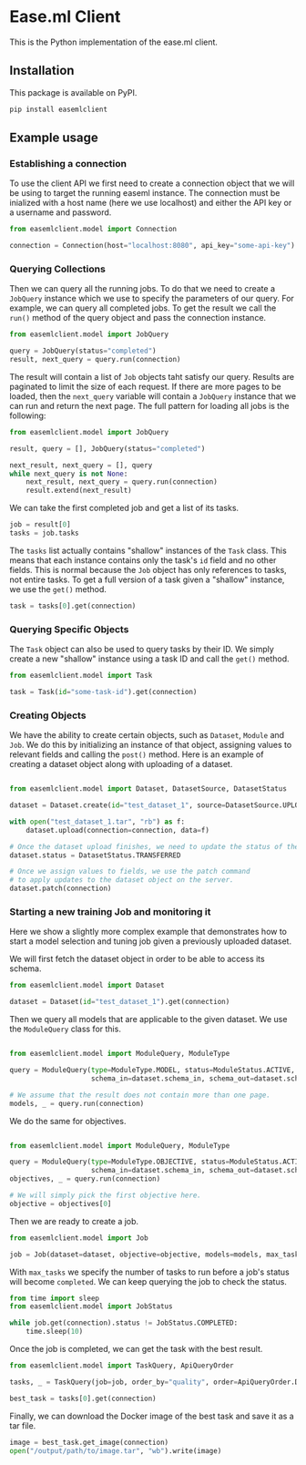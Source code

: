 # Ease.ml Client

This is the Python implementation of the ease.ml client.

## Installation

This package is available on PyPI.

```bash
pip install easemlclient
```

## Example usage

### Establishing a connection

To use the client API we first need to create a connection object that we will be using to target the running easeml instance. The connection must be inialized with a host name (here we use localhost) and either the API key or a username and password.

```python
from easemlclient.model import Connection

connection = Connection(host="localhost:8080", api_key="some-api-key")
```

### Querying Collections

Then we can query all the running jobs. To do that we need to create a `JobQuery` instance which we use to specify the parameters of our query. For example, we can query all completed jobs. To get the result we call the `run()` method of the query object and pass the connection instance.

```python
from easemlclient.model import JobQuery

query = JobQuery(status="completed")
result, next_query = query.run(connection)
```

The result will contain a list of `Job` objects taht satisfy our query. Results are paginated to limit the size of each request. If there are more pages to be loaded, then the `next_query` variable will contain a `JobQuery` instance that we can run and return the next page. The full pattern for loading all jobs is the following:

```python
from easemlclient.model import JobQuery

result, query = [], JobQuery(status="completed")

next_result, next_query = [], query
while next_query is not None:
    next_result, next_query = query.run(connection)
    result.extend(next_result)
```

We can take the first completed job and get a list of its tasks.

```python
job = result[0]
tasks = job.tasks
```

The `tasks` list actually contains "shallow" instances of the `Task` class. This means that each instance contains only the task's `id` field and no other fields. This is normal because the `Job` object has only references to tasks, not entire tasks. To get a full version of a task given a "shallow" instance, we use the `get()` method.

```python
task = tasks[0].get(connection)
```

### Querying Specific Objects

The `Task` object can also be used to query tasks by their ID. We simply create a new "shallow" instance using a task ID and call the `get()` method.

```python
from easemlclient.model import Task

task = Task(id="some-task-id").get(connection)
```

### Creating Objects

We have the ability to create certain objects, such as `Dataset`, `Module` and `Job`. We do this by initializing an instance of that object, assigning values to relevant fields and calling the `post()` method. Here is an example of creating a dataset object along with uploading of a dataset.

```python

from easemlclient.model import Dataset, DatasetSource, DatasetStatus

dataset = Dataset.create(id="test_dataset_1", source=DatasetSource.UPLOAD, name="Test Dataset 1").post(connection)

with open("test_dataset_1.tar", "rb") as f:
    dataset.upload(connection=connection, data=f)

# Once the dataset upload finishes, we need to update the status of the dataset to "transferred".
dataset.status = DatasetStatus.TRANSFERRED

# Once we assign values to fields, we use the patch command
# to apply updates to the dataset object on the server.
dataset.patch(connection)
```

### Starting a new training Job and monitoring it

Here we show a slightly more complex example that demonstrates how to start a model selection and tuning job given a previously uploaded dataset.

We will first fetch the dataset object in order to be able to access its schema.

```python
from easemlclient.model import Dataset

dataset = Dataset(id="test_dataset_1").get(connection)
```

Then we query all models that are applicable to the given dataset. We use the `ModuleQuery` class for this.

```python

from easemlclient.model import ModuleQuery, ModuleType

query = ModuleQuery(type=ModuleType.MODEL, status=ModuleStatus.ACTIVE,
                    schema_in=dataset.schema_in, schema_out=dataset.schema_out)

# We assume that the result does not contain more than one page.
models, _ = query.run(connection)
```

We do the same for objectives.

```python

from easemlclient.model import ModuleQuery, ModuleType

query = ModuleQuery(type=ModuleType.OBJECTIVE, status=ModuleStatus.ACTIVE,
                    schema_in=dataset.schema_in, schema_out=dataset.schema_out)
objectives, _ = query.run(connection)

# We will simply pick the first objective here.
objective = objectives[0]
```

Then we are ready to create a job.

```python
from easemlclient.model import Job

job = Job(dataset=dataset, objective=objective, models=models, max_tasks=20).post(connection)
```

With `max_tasks` we specify the number of tasks to run before a job's status will become `completed`. We can keep querying the job to check the status.

```python
from time import sleep
from easemlclient.model import JobStatus

while job.get(connection).status != JobStatus.COMPLETED:
    time.sleep(10)
```

Once the job is completed, we can get the task with the best result.

```python
from easemlclient.model import TaskQuery, ApiQueryOrder

tasks, _ = TaskQuery(job=job, order_by="quality", order=ApiQueryOrder.DESC).run(connection)

best_task = tasks[0].get(connection)
```

Finally, we can download the Docker image of the best task and save it as a tar file.

```python
image = best_task.get_image(connection)
open("/output/path/to/image.tar", "wb").write(image)
```
